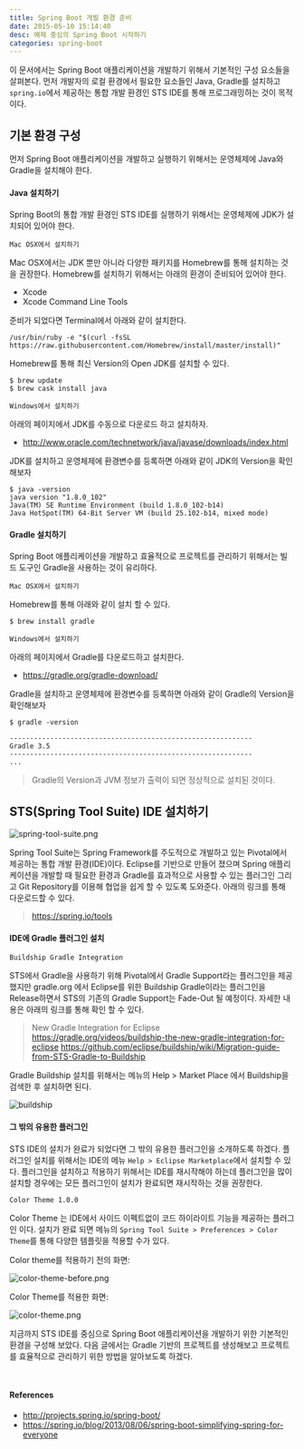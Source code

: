 ```yaml
---
title: Spring Boot 개발 환경 준비
date: 2015-05-10 15:14:40
desc: 예제 중심의 Spring Boot 시작하기
categories: spring-boot
---
```


이 문서에서는 Spring Boot 애플리케이션을 개발하기 위해서 기본적인 구성 요소들을 살펴본다. 먼저 개발자의 로컬 환경에서 필요한 요소들인 Java, Gradle를 설치하고 `spring.io`에서 제공하는 통합 개발 환경인 STS IDE를 통해 프로그래밍하는 것이 목적이다.

## 기본 환경 구성

먼저 Spring Boot 애플리케이션을 개발하고 실행하기 위해서는 운영체제에 Java와 Gradle을 설치해야 한다.

#### Java 설치하기

Spring Boot의 통합 개발 환경인 STS IDE를 실행하기 위해서는 운영체제에 JDK가 설치되어 있어야 한다.

`Mac OSX에서 설치하기`

Mac OSX에서는 JDK 뿐만 아니라 다양한 패키지를 Homebrew를 통해 설치하는 것을 권장한다. Homebrew를 설치하기 위해서는 아래의 환경이 준비되어 있어야 한다.

- Xcode
- Xcode Command Line Tools


준비가 되었다면 Terminal에서 아래와 같이 설치한다.

```
/usr/bin/ruby -e "$(curl -fsSL https://raw.githubusercontent.com/Homebrew/install/master/install)"
```

Homebrew를 통해 최신 Version의 Open JDK를 설치할 수 있다.

````
$ brew update
$ brew cask install java
````

`Windows에서 설치하기`

아래의 페이지에서 JDK를 수동으로 다운로드 하고 설치하자.

- http://www.oracle.com/technetwork/java/javase/downloads/index.html

JDK를 설치하고 운영체제에 환경변수를 등록하면 아래와 같이 JDK의 Version을 확인해보자

```
$ java -version
java version "1.8.0_102"
Java(TM) SE Runtime Environment (build 1.8.0_102-b14)
Java HotSpot(TM) 64-Bit Server VM (build 25.102-b14, mixed mode)
```

#### Gradle 설치하기 

Spring Boot 애플리케이션을 개발하고 효율적으로 프로젝트를 관리하기 위해서는 빌드 도구인 Gradle을 사용하는 것이 유리하다. 

`Mac OSX에서 설치하기`

Homebrew를 통해 아래와 같이 설치 할 수 있다. 

```
$ brew install gradle
```

`Windows에서 설치하기`

아래의 페이지에서 Gradle를 다운로드하고 설치한다.

- https://gradle.org/gradle-download/

Gradle을 설치하고 운영체제에 환경변수를 등록하면 아래와 같이 Gradle의 Version을 확인해보자

```
$ gradle -version

------------------------------------------------------------
Gradle 3.5
------------------------------------------------------------
...
```

> Gradle의 Version과 JVM 정보가 출력이 되면 정상적으로 설치된 것이다.


## STS(Spring Tool Suite) IDE 설치하기

![spring-tool-suite.png](http://image.toast.com/aaaaahq/spring-tool-suite.png)

Spring Tool Suite는 Spring Framework를 주도적으로 개발하고 있는 Pivotal에서 제공하는 통합 개발 환경(IDE)이다. Eclipse를 기반으로 만들어 졌으며 Spring 애플리케이션을 개발할 때 필요한 환경과 Gradle를 효과적으로 사용할 수 있는 플러그인 그리고 Git Repository를 이용해 협업을 쉽게 할 수 있도록 도와준다. 아래의 링크를 통해 다운로드할 수 있다.

> https://spring.io/tools

#### IDE에 Gradle 플러그인 설치

`Buildship Gradle Integration`

STS에서 Gradle을 사용하기 위해 Pivotal에서 Gradle Support라는 플러그인을 제공했지만 gradle.org 에서 Eclipse를 위한 Buildship Gradle이라는 플러그인을 Release하면서 STS의 기존의 Gradle Support는 Fade-Out 될 예정이다. 자세한 내용은 아래의 링크를 통해 확인 할 수 있다.

> New Gradle Integration for Eclipse
https://gradle.org/videos/buildship-the-new-gradle-integration-for-eclipse
https://github.com/eclipse/buildship/wiki/Migration-guide-from-STS-Gradle-to-Buildship

Gradle Buildship 설치를 위해서는 메뉴의 Help > Market Place 에서 Buildship을 검색한 후 설치하면 된다.

![buildship](http://image.toast.com/aaaaahq/buildship.png)

#### 그 밖의 유용한 플러그인

STS IDE의 설치가 완료가 되었다면 그 밖의 유용한 플러그인을 소개하도록 하겠다. 플러그인 설치를 위해서는 IDE의 메뉴 `Help > Eclipse Marketplace`에서 설치할 수 있다. 플러그인을 설치하고 적용하기 위해서는 IDE를 재시작해야 하는데 플러그인을 많이 설치할 경우에는 모든 플러그인이 설치가 완료되면 재시작하는 것을 권장한다.

`Color Theme 1.0.0`

Color Theme 는 IDE에서 사이드 이펙트없이 코드 하이라이트 기능을 제공하는 플러그인 이다. 설치가 완료 되면 메뉴의 `Spring Tool Suite > Preferences > Color Theme`를 통해 다양한 템플릿을 적용할 수가 있다.

Color theme를 적용하기 전의 화면:

![color-theme-before.png](http://image.toast.com/aaaaahq/color-theme-before.png)

Color Theme를 적용한 화면:

![color-theme.png](http://image.toast.com/aaaaahq/color-theme.png)


지금까지 STS IDE를 중심으로 Spring Boot 애플리케이션을 개발하기 위한 기본적인 환경을 구성해 보았다. 다음 글에서는 Gradle 기반의 프로젝트를 생성해보고 프로젝트를 효율적으로 관리하기 위한 방법을 알아보도록 하겠다.

<br>

#### References

- http://projects.spring.io/spring-boot/
- https://spring.io/blog/2013/08/06/spring-boot-simplifying-spring-for-everyone
